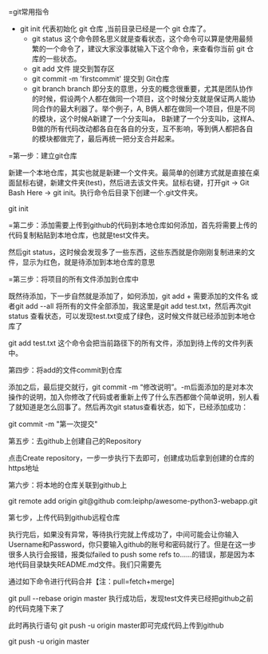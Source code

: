 =git常用指令
- git init 代表初始化 git 仓库 ,当前目录已经是一个 git 仓库了。
	- git status 这个命令顾名思义就是查看状态，这个命令可以算是使用最频繁的一个命令了，建议大家没事就输入下这个命令，来查看你当前 git 仓库的一些状态。
	- git add 文件   提交到暂存区
	- git commit -m 'firstcommit' 提交到 Git仓库
	- git branch
		branch 即分支的意思，分支的概念很重要，尤其是团队协作的时候，假设两个人都在做同一个项目，这个时候分支就是保证两人能协同合作的最大利器了。举个例子，A, B俩人都在做同一个项目，但是不同的模块，这个时候A新建了一个分支叫a， B新建了一个分支叫b，这样A、B做的所有代码改动都各自在各自的分支，互不影响，等到俩人都把各自的模块都做完了，最后再统一把分支合并起来。



=第一步：建立git仓库

新建一个本地仓库，其实也就是新建一个文件夹。最简单的创建方式就是直接在桌面鼠标右键，新建文件夹(test)，然后进去该文件夹。鼠标右键，打开git -> Git Bash Here -> git init。执行命令后目录下创建一个.git文件夹。

git init

=第二步：添加需要上传到github的代码到本地仓库如何添加，首先将需要上传的代码复制粘贴到本地仓库，也就是test文件夹。

然后git status，这时候会发现多了一些东西，这些东西就是你刚刚复制进来的文件，显示为红色，就是待添加到本地仓库的意思

=第三步：将项目的所有文件添加到仓库中

既然待添加，下一步自然就是添加了，如何添加，git add + 需要添加的文件名 或者git add --all 将所有的文件全部添加，我这里是git add test.txt，然后再次git status 查看状态，可以发现test.txt变成了绿色，这时候文件就已经添加到本地仓库了

git add test.txt
这个命令会把当前路径下的所有文件，添加到待上传的文件列表中。

第四步：将add的文件commit到仓库

添加之后，最后提交就行，git commit -m “修改说明”。-m后面添加的是对本次操作的说明，加入你修改了代码或者重新上传了什么东西都做个简单说明，别人看了就知道是怎么回事了。然后再次git status查看状态，如下，已经添加成功：

git commit -m "第一次提交"

第五步：去github上创建自己的Repository

点击Create repository，一步一步执行下去即可，创建成功后拿到创建的仓库的https地址

第六步：将本地的仓库关联到github上

git remote add origin git@github com:leiphp/awesome-python3-webapp.git

第七步，上传代码到github远程仓库

执行完后，如果没有异常，等待执行完就上传成功了，中间可能会让你输入Username和Password，你只要输入github的账号和密码就行了。但是在这一步很多人执行会报错，报类似failed to push some refs to......的错误，那是因为本地代码目录缺失README.md文件。我们只需要先

通过如下命令进行代码合并【注：pull=fetch+merge]

git pull --rebase origin master
执行成功后，发现test文件夹已经把github之前的代码克隆下来了

此时再执行语句 git push -u origin master即可完成代码上传到github

git push -u origin master

